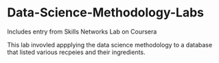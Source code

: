 # Data-Science-Methodology-Labs
Includes entry from Skills Networks Lab on Coursera 

This lab invovled appplying the data science methodology to a database that listed various recpeies and their ingredients. 
